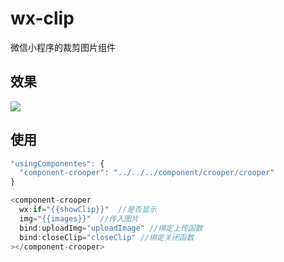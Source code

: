 # wx-clip
微信小程序的裁剪图片组件
## 效果
![](http://129.204.88.180/wp-content/uploads/2019/04/caixukun.gif)
## 使用

```javascript
"usingComponentes": {
  "component-crooper": "../../../component/crooper/crooper"
}
```
```javascript
<component-crooper 
  wx:if="{{showClip}}"  //是否显示
  img="{{images}}"  //传入图片   
  bind:uploadImg="uploadImage" //绑定上传函数
  bind:closeClip="closeClip" //绑定关闭函数
></component-crooper>
```

